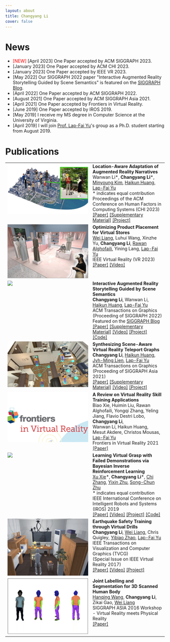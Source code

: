 ```yaml
---
layout: about
title: Changyang Li 
cover: false
---
```


<!--author-->

# News
<ul>
    <li> <font color="red">[NEW]</font> [April 2023] One Paper accepted by ACM SIGGRAPH 2023.
    <li> [January 2023] One Paper accepted by ACM CHI 2023.
    <li> [January 2023] One Paper accepted by IEEE VR 2023.
    <li> [May 2022] Our SIGGRAPH 2022 paper "Interactive Augmented Reality Storytelling Guided by Scene Semantics" is featured on the <a href="https://blog.siggraph.org/2022/05/real-world-vs-ar-based-environments.html/" target="_blank">SIGGRAPH Blog</a>.
    <li> [April 2022] One Paper accepted by ACM SIGGRAPH 2022.
    <li> [August 2021] One Paper accepted by ACM SIGGRAPH Asia 2021.
    <li> [April 2021] One Paper accepted by Frontiers in Virtual Reality.
    <li> [June 2019] One Paper accepted by IROS 2019.
    <li> [May 2019] I receive my MS degree in Computer Science at the University of Virginia.
    <li> [April 2019] I will join <a href="https://craigyuyu.github.io/home/index.html">Prof. Lap-Fai Yu</a>'s group as a Ph.D. student starting from August 2019.
</ul>

# Publications

<table>
    <tr>
        <td valign="top" width="255px" style="border: 0px;">
            <img src="assets/img/pub/chi23narratives.jpg" width="255">
        </td>
        <td valign="top" style="border: 0px;">
            <strong>Location-Aware Adaptation of Augmented Reality Narratives</strong><br>
            Wanwan Li*,
            <strong>Changyang Li</strong>*,
            <a href="https://minyoung-mia-kim.github.io/">Minyoung Kim</a>,
            <a href="https://quincyhuang.github.io/Webpage/">Haikun Huang</a>,
            <a href="https://craigyuyu.github.io/home/index.html">Lap-Fai Yu</a><br>
            * indicates equal contribution<br>
            Proceedings of the ACM Conference on Human Factors in Computing Systems (CHI 2023)<br>
            <a href="/projects/chi23navgraph/assets/chi23-narratives.pdf">[Paper]</a>
            <a href="/projects/chi23navgraph/assets/supp-chi23-296.pdf">[Supplementary Material]</a>
            <a href="/projects/chi23navgraph">[Project]</a>
        </td>						
    </tr>
    <tr>
        <td valign="top" width="255px" style="border: 0px;">
            <img src="assets/img/pub/vr23shop.jpg" width="255">
        </td>
        <td valign="top" style="border: 0px;">
            <strong>Optimizing Product Placement for Virtual Stores</strong><br>
            <a href="https://liangwei-bit.github.io/web/">Wei Liang</a>,
            Luhui Wang, 
            Xinzhe Yu,
            <strong>Changyang Li</strong>,
            <a href="http://rawanmg.com/">Rawan Alghofaili</a>,
            Yining Lang,
            <a href="https://craigyuyu.github.io/home/index.html">Lap-Fai Yu</a><br>
            IEEE Virtual Reality (VR 2023)<br>
            <a href="/assets/paper/vr23shop.pdf">[Paper]</a>
            <a href="https://www.youtube.com/watch?v=J1Pd8ch4eYk">[Video]</a>
        </td>						
    </tr>
    <tr>
        <td valign="top" width="255px" style="border: 0px;">
            <img src="assets/img/pub/sig22arstorytelling.gif" width="255">
        </td>
        <td valign="top" style="border: 0px;">
            <strong>Interactive Augmented Reality Storytelling Guided by Scene Semantics</strong><br>
            <strong>Changyang Li</strong>,
            Wanwan Li,
            <a href="https://quincyhuang.github.io/Webpage/">Haikun Huang</a>,
            <a href="https://craigyuyu.github.io/home/index.html">Lap-Fai Yu</a><br>
            ACM Transactions on Graphics (Proceeding of SIGGRAPH 2022)<br>
            Featured on the <a href="https://blog.siggraph.org/2022/05/real-world-vs-ar-based-environments.html/" target="_blank">SIGGRAPH Blog</a><br>
            <a href="/assets/paper/sig22arstorytelling.pdf">[Paper]</a>
            <a href="/assets/paper/sig22arstorytelling_supp.pdf">[Supplementary Material]</a>
            <a href="https://youtu.be/LGzH2LikEUw">[Video]</a>
            <a href="/projects/siggraph22arstorytelling">[Project]</a>
            <a href="https://github.com/Changyangli/ar-storytelling">[Code]</a>
        </td>						
    </tr>
    <tr>
        <td valign="top" width="255px" style="border: 0px;">
            <img src="assets/img/pub/siga21teleport.jpeg" width="255">
        </td>
        <td valign="top" style="border: 0px;">
            <strong>Synthesizing Scene-Aware Virtual Reality Teleport Graphs</strong><br>
            <strong>Changyang Li</strong>,
            <a href="https://quincyhuang.github.io/Webpage/">Haikun Huang</a>,
            <a href="https://cs.gmu.edu/~jmlien/doku.php">Jyh-Ming Lien</a>,
            <a href="https://craigyuyu.github.io/home/index.html">Lap-Fai Yu</a><br>
            ACM Transactions on Graphics (Proceeding of SIGGRAPH Asia 2021)<br>
            <a href="/assets/paper/siga21teleport.pdf">[Paper]</a>
            <a href="/assets/paper/siga21teleport_supp.pdf">[Supplementary Material]</a>
            <a href="https://www.youtube.com/watch?v=GzZ65TkGnC0">[Video]</a>
            <a href="/projects/siga21teleport/project.html">[Project]</a> 
        </td>						
    </tr>
    <tr>
        <td valign="top" width="255px" style="border: 0px;">
            <img src="assets/img/pub/survey21.jpg" width="255">
        </td>
        <td valign="top" style="border: 0px;">
            <strong>A Review on Virtual Reality Skill Training Applications</strong><br>
            Biao Xie, Huimin Liu, Rawan Alghofaili, Yongqi Zhang, Yeling Jiang, Flavio Destri Lobo,
            <strong>Changyang Li</strong>,<br>
            Wanwan Li, Haikun Huang, Mesut Akdere, Christos Mousas,
            <a href="https://craigyuyu.github.io/home/index.html">Lap-Fai Yu</a><br>
            Frontiers in Virtual Reality 2021<br>
            <a href="/assets/paper/survey21.pdf">[Paper]</a>
        </td>						
    </tr>
    <tr>
        <td valign="top" width="255px" style="border: 0px;">
            <img src="assets/img/pub/iros19birlf.gif" width="255">
        </td>
        <td valign="top" style="border: 0px;">
            <strong>Learning Virtual Grasp with Failed Demonstrations via Bayesian Inverse Reinforcement Learning</strong><br>
            <a href="https://xuxie1031.github.io/">Xu Xie</a>*,
            <strong>Changyang Li</strong>*,
            <a href="http://wellyzhang.github.io/">Chi Zhang</a>,
            <a href="https://www.yzhu.io/">Yixin Zhu</a>,
            <a href="http://www.stat.ucla.edu/~sczhu/">Song-Chun Zhu</a><br>
            * indicates equal contribution<br>
            IEEE International Conference on Intelligent Robots and Systems (IROS) 2019<br>
            <a href="/assets/paper/iros19birlf.pdf">[Paper]</a>
            <a href="https://vimeo.com/350872475">[Video]</a>
            <a href="https://xuxie1031.github.io/projects/VRGrasp/VRGraspProj.html">[Project]</a> 
            <a href="https://github.com/xuxie1031/VRGraspIRLEnv">[Code]</a> 
        </td>						
    </tr>
    <tr>
        <td valign="top" width="255px" style="border: 0px;">
            <img src="assets/img/pub/vr17earthquake.gif" width="255">
        </td>
        <td valign="top" style="border: 0px;">
            <strong>Earthquake Safety Training through Virtual Drills</strong><br>
            <strong>Changyang Li</strong>,
            <a href="https://liangwei-bit.github.io/web/">Wei Liang</a>,
            Chris Quigley,
            <a href="http://www.yibiaozhao.com/">Yibiao Zhao</a>,
            <a href="https://craigyuyu.github.io/home/index.html">Lap-Fai Yu</a><br>
            IEEE Transactions on Visualization and Computer Graphics (TVCG)<br>
            (Special Issue on IEEE Virtual Reality 2017)<br>
            <a href="/assets/paper/vr17earthquake.pdf">[Paper]</a>
            <a href="https://www.youtube.com/watch?v=DlN9BJHGeyc">[Video]</a>
            <a href="https://liangwei-bit.github.io/web/project/earthquake/">[Project]</a> 
        </td>						
    </tr>
    <tr>
        <td valign="top" width="255px" style="border: 0px;">
            <img src="assets/img/pub/siga16graphcut.png" width="255">
        </td>
        <td valign="top" style="border: 0px;">
            <strong>Joint Labelling and Segmentation for 3D Scanned Human Body</strong><br>
            <a href="https://hanqingwangai.github.io/">Hanqing Wang</a>,
            <strong>Changyang Li</strong>,
            Zikai Gao,
            <a href="https://liangwei-bit.github.io/web/">Wei Liang</a><br>
            SIGGRAPH ASIA 2016 Workshop - Virtual Reality meets Physical Reality<br>
            <a href="/assets/paper/siga16graphcut.pdf">[Paper]</a>
        </td>						
    </tr>
</table>


[yu]: https://craigyuyu.github.io/home/index.html